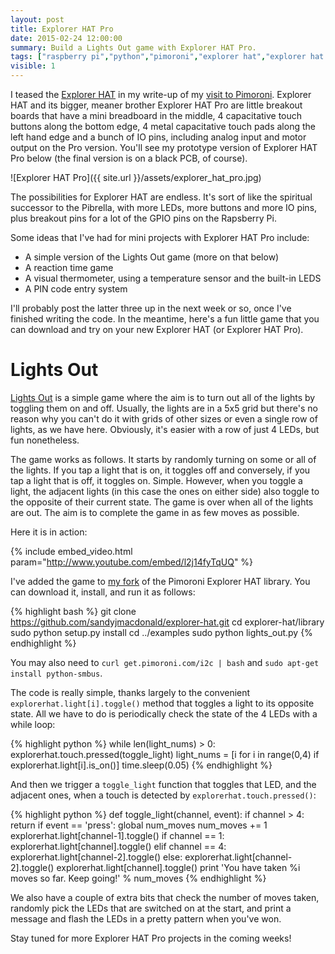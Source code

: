 ```yaml
---
layout: post
title: Explorer HAT Pro
date: 2015-02-24 12:00:00
summary: Build a Lights Out game with Explorer HAT Pro.
tags: ["raspberry pi","python","pimoroni","explorer hat","explorer hat pro","tutorial"]
visible: 1
---
```


I teased the [Explorer HAT](http://shop.pimoroni.com/products/explorer-hat)
in my write-up of my
[visit to Pimoroni](http://sandyjmacdonald.github.io/2015/02/19/a-visit-to-pimoroni/).
Explorer HAT and its bigger, meaner brother Explorer HAT Pro are little breakout
boards that have a mini breadboard in the middle, 4 capacitative touch buttons along
the bottom edge, 4 metal capacitative touch pads along the left hand edge and a bunch
of IO pins, including analog input and motor output on the Pro version. You'll see my
prototype version of Explorer HAT Pro below (the final version is on a black PCB, of course).

![Explorer HAT Pro]({{ site.url }}/assets/explorer_hat_pro.jpg)

The possibilities for Explorer HAT are endless. It's sort of like the spiritual
successor to the Pibrella, with more LEDs, more buttons and more IO pins, plus breakout
pins for a lot of the GPIO pins on the Rapsberry Pi.

Some ideas that I've had for mini projects with Explorer HAT Pro include:

* A simple version of the Lights Out game (more on that below)
* A reaction time game
* A visual thermometer, using a temperature sensor and the built-in LEDS
* A PIN code entry system

I'll probably post the latter three up in the next week or so, once I've finished
writing the code. In the meantime, here's a fun little game that you can download
and try on your new Explorer HAT (or Explorer HAT Pro).

# Lights Out

[Lights Out](https://en.wikipedia.org/wiki/Lights_Out_(game)) is a simple game where
the aim is to turn out all of the lights by
toggling them on and off. Usually, the lights are in a 5x5 grid but there's no
reason why you can't do it with grids of other sizes or even a single row of lights,
as we have here. Obviously, it's easier with a row of just 4 LEDs, but fun nonetheless.

The game works as follows. It starts by randomly turning on some or all of the lights.
If you tap a light that is on, it toggles off and conversely, if you tap a light
that is off, it toggles on. Simple. However, when you toggle a light, the adjacent lights
(in this case the ones on either side) also toggle to the opposite of
their current state. The game is over when all of the lights are out. The aim is to
complete the game in as few moves as possible.

Here it is in action:

{% include embed_video.html param="http://www.youtube.com/embed/l2j14fyTqUQ" %}

I've added the game to [my fork](https://github.com/sandyjmacdonald/explorer-hat) of
the Pimoroni Explorer HAT library. You can download it, install, and run it as follows:

{% highlight bash %}
git clone https://github.com/sandyjmacdonald/explorer-hat.git
cd explorer-hat/library
sudo python setup.py install
cd ../examples
sudo python lights_out.py
{% endhighlight %}

You may also need to `curl get.pimoroni.com/i2c | bash` and
`sudo apt-get install python-smbus`.

The code is really simple, thanks largely to the convenient `explorerhat.light[i].toggle()`
method that toggles a light to its opposite state. All we have to do is periodically check
the state of the 4 LEDs with a while loop:

{% highlight python %}
while len(light_nums) > 0:
	explorerhat.touch.pressed(toggle_light)
	light_nums = [i for i in range(0,4) if explorerhat.light[i].is_on()]
	time.sleep(0.05)
{% endhighlight %}

And then we trigger a `toggle_light` function that toggles that LED, and the adjacent ones,
when a touch is detected by `explorerhat.touch.pressed()`:

{% highlight python %}
def toggle_light(channel, event):
	if channel > 4:
		return
	if event == 'press':
		global num_moves
		num_moves += 1
		explorerhat.light[channel-1].toggle()
		if channel == 1:
			explorerhat.light[channel].toggle()
		elif channel == 4:
			explorerhat.light[channel-2].toggle()
		else:
			explorerhat.light[channel-2].toggle()
			explorerhat.light[channel].toggle()
		print 'You have taken %i moves so far. Keep going!' % num_moves
{% endhighlight %}

We also have a couple of extra bits that check the number of moves taken, randomly
pick the LEDs that are switched on at the start, and print a message and flash the
LEDs in a pretty pattern when you've won.

Stay tuned for more Explorer HAT Pro projects in the coming weeks!
